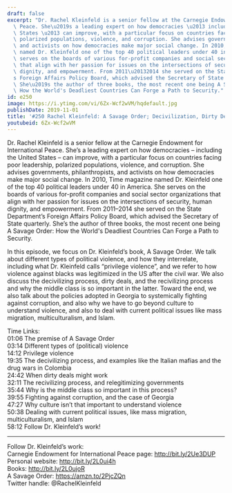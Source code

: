 ```yaml
---
draft: false
excerpt: "Dr. Rachel Kleinfeld is a senior fellow at the Carnegie Endowment for International\
  \ Peace. She\u2019s a leading expert on how democracies \u2013 including the United\
  \ States \u2013 can improve, with a particular focus on countries facing poor leadership,\
  \ polarized populations, violence, and corruption. She advises governments, philanthropists,\
  \ and activists on how democracies make major social change. In 2010, Time magazine\
  \ named Dr. Kleinfeld one of the top 40 political leaders under 40 in America. She\
  \ serves on the boards of various for-profit companies and social sector organizations\
  \ that align with her passion for issues on the intersections of security, human\
  \ dignity, and empowerment. From 2011\u20132014 she served on the State Department\u2019\
  s Foreign Affairs Policy Board, which advised the Secretary of State quarterly.\
  \ She\u2019s the author of three books, the most recent one being A Savage Order:\
  \ How the World's Deadliest Countries Can Forge a Path to Security."
id: e250
image: https://i.ytimg.com/vi/6Zx-Wcf2wVM/hqdefault.jpg
publishDate: 2019-11-01
title: '#250 Rachel Kleinfeld: A Savage Order; Decivilization, Dirty Deals, And Recivilization'
youtubeid: 6Zx-Wcf2wVM
---
```

Dr. Rachel Kleinfeld is a senior fellow at the Carnegie Endowment for International Peace. She’s a leading expert on how democracies – including the United States – can improve, with a particular focus on countries facing poor leadership, polarized populations, violence, and corruption. She advises governments, philanthropists, and activists on how democracies make major social change. In 2010, Time magazine named Dr. Kleinfeld one of the top 40 political leaders under 40 in America. She serves on the boards of various for-profit companies and social sector organizations that align with her passion for issues on the intersections of security, human dignity, and empowerment. From 2011–2014 she served on the State Department’s Foreign Affairs Policy Board, which advised the Secretary of State quarterly. She’s the author of three books, the most recent one being A Savage Order: How the World's Deadliest Countries Can Forge a Path to Security.

In this episode, we focus on Dr. Kleinfeld’s book, A Savage Order. We talk about different types of political violence, and how they interrelate, including what Dr. Kleinfeld calls “privilege violence”, and we refer to how violence against blacks was legitimized in the US after the civil war. We also discuss the decivilizing process, dirty deals, and the recivilizing process and why the middle class is so important in the latter. Toward the end, we also talk about the policies adopted in Georgia to systemically fighting against corruption, and also why we have to go beyond culture to understand violence, and also to deal with current political issues like mass migration, multiculturalism, and Islam.

Time Links:  
01:06  The premise of A Savage Order  
03:14  Different types of (political) violence  
14:12  Privilege violence  
19:35  The decivilizing process, and examples like the Italian mafias and the drug wars in Colombia  
24:42  When dirty deals might work  
32:11  The recivilizing process, and relegitimizing governments  
35:44  Why is the middle class so important in this process?  
39:55  Fighting against corruption, and the case of Georgia   
47:27  Why culture isn’t that important to understand violence  
50:38  Dealing with current political issues, like mass migration, multiculturalism, and Islam  
58:12  Follow Dr. Kleinfeld’s work!

---

Follow Dr. Kleinfeld’s work:  
Carnegie Endowment for International Peace page: http://bit.ly/2Ue3DUP  
Personal website: http://bit.ly/2L0ui4h  
Books: http://bit.ly/2L0ujoR  
A Savage Order: https://amzn.to/2PjcZQn  
Twitter handle: @RachelKleinfeld
